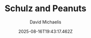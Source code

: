 ---
title: "Schulz and Peanuts"
date: "2025-08-16T19:43:17.462Z"
author: "David Michaelis"
read_year: "NO"
recommendation: '3'
url: /bookshelf/schulz-and-peanuts
---